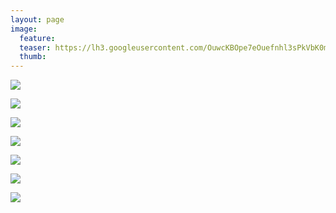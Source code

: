 ```yaml
---
layout: page
image:
  feature:
  teaser: https://lh3.googleusercontent.com/OuwcKBOpe7eOuefnhl3sPkVbK0mEltDYCKODUj-8Kd0=w245
  thumb:
---
```


![](https://lh3.googleusercontent.com/Jx4-pcr8l1guyeFmcti9t4vulOmhRy8VuyrE4gyGBxg=w800)

![](https://lh3.googleusercontent.com/wFL4zdVjjQ7tw6uEWi3dequaRa_TIo145mDshRdR2lI=w800)

![](https://lh3.googleusercontent.com/HUET21FJajxFxHYW5TRh7jH5PEFf-rQ0qNY1JJ_3gXM=w800)

![](https://lh3.googleusercontent.com/qTU4STBjtlF_HxyGatkqO1k5v-bGjkhLyiFxHem-tSk=w800)

![](https://lh3.googleusercontent.com/cVSzw1PsdfDp5zq000que5zpq_qeOmK0QhRL1deBFfg=w800)

![](https://lh3.googleusercontent.com/FTSz80reb9seZpd5fdxl-P4wwBtdBAlzq72Gk8QOi7Y=w800)

![](https://lh3.googleusercontent.com/T3xeiwjmOsNmwq-qBe_1Hpe5RcVX2rYe3uaagOPFOoQ=w800)

